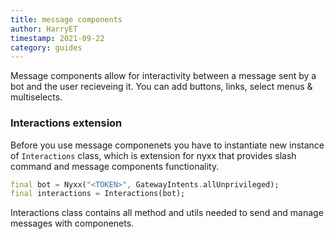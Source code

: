 ```yaml
---
title: message components
author: HarryET
timestamp: 2021-09-22
category: guides
---
```


Message components allow for interactivity between a message sent by a bot and the user recieveing it. You can add buttons, links, select menus & multiselects.

### Interactions extension

Before you use message componenets you have to instantiate new instance of `Interactions` class, which is extension for
nyxx that provides slash command and message components functionality.

```dart
final bot = Nyxx("<TOKEN>", GatewayIntents.allUnprivileged);
final interactions = Interactions(bot);
```

Interactions class contains all method and utils needed to send and manage messages with componenets.


